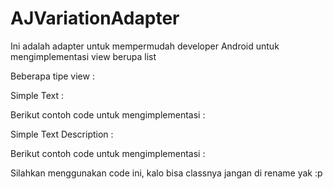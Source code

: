 # AJVariationAdapter

Ini adalah adapter untuk mempermudah developer Android untuk mengimplementasi view berupa list

Beberapa tipe view :

Simple Text :

<insert screenshot here>
  
Berikut contoh code untuk mengimplementasi :

<insert code here>
  
Simple Text Description :

<insert screenshot here>
  
Berikut contoh code untuk mengimplementasi :

<insert code here>
  
Silahkan menggunakan code ini, kalo bisa classnya jangan di rename yak :p
